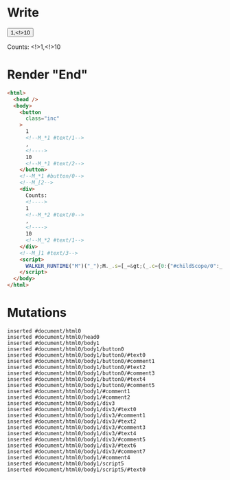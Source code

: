 # Write
  <button class=inc>1<!--M_*1 #text/1-->,<!>10<!--M_*1 #text/2--></button><!--M_*1 #button/0--><!--M_[2--><div>Counts: <!>1<!--M_*2 #text/0-->,<!>10<!--M_*2 #text/1--></div><!--M_]1 #text/3--><script>WALKER_RUNTIME("M")("_");M._.s=[_=>(_.c={0:{"#childScope/0":_.a={x:1,y:10,"#text/3!":_.b={},"#text/3(":_._["packages/translator-tags/src/__tests__/fixtures/custom-tag-parameters-from-args/template.marko_1_renderer"]}},1:_.a,2:_.b})];M._.e=[1,"packages/translator-tags/src/__tests__/fixtures/custom-tag-parameters-from-args/components/custom-tag.marko_0_x_y"];M._.d=1;M._.w()</script>


# Render "End"
```html
<html>
  <head />
  <body>
    <button
      class="inc"
    >
      1
      <!--M_*1 #text/1-->
      ,
      <!---->
      10
      <!--M_*1 #text/2-->
    </button>
    <!--M_*1 #button/0-->
    <!--M_[2-->
    <div>
      Counts: 
      <!---->
      1
      <!--M_*2 #text/0-->
      ,
      <!---->
      10
      <!--M_*2 #text/1-->
    </div>
    <!--M_]1 #text/3-->
    <script>
      WALKER_RUNTIME("M")("_");M._.s=[_=&gt;(_.c={0:{"#childScope/0":_.a={x:1,y:10,"#text/3!":_.b={},"#text/3(":_._["packages/translator-tags/src/__tests__/fixtures/custom-tag-parameters-from-args/template.marko_1_renderer"]}},1:_.a,2:_.b})];M._.e=[1,"packages/translator-tags/src/__tests__/fixtures/custom-tag-parameters-from-args/components/custom-tag.marko_0_x_y"];M._.d=1;M._.w()
    </script>
  </body>
</html>
```

# Mutations
```
inserted #document/html0
inserted #document/html0/head0
inserted #document/html0/body1
inserted #document/html0/body1/button0
inserted #document/html0/body1/button0/#text0
inserted #document/html0/body1/button0/#comment1
inserted #document/html0/body1/button0/#text2
inserted #document/html0/body1/button0/#comment3
inserted #document/html0/body1/button0/#text4
inserted #document/html0/body1/button0/#comment5
inserted #document/html0/body1/#comment1
inserted #document/html0/body1/#comment2
inserted #document/html0/body1/div3
inserted #document/html0/body1/div3/#text0
inserted #document/html0/body1/div3/#comment1
inserted #document/html0/body1/div3/#text2
inserted #document/html0/body1/div3/#comment3
inserted #document/html0/body1/div3/#text4
inserted #document/html0/body1/div3/#comment5
inserted #document/html0/body1/div3/#text6
inserted #document/html0/body1/div3/#comment7
inserted #document/html0/body1/#comment4
inserted #document/html0/body1/script5
inserted #document/html0/body1/script5/#text0
```